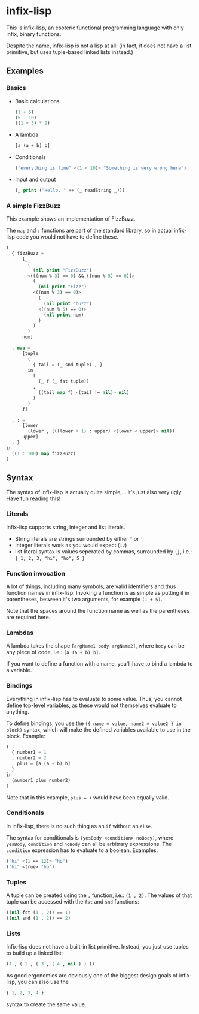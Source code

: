 # infix-lisp

This is infix-lisp, an esoteric functional programming language with only infix, binary functions.

Despite the name, infix-lisp is not a lisp at all!
(in fact, it does not have a list primitive, but uses tuple-based linked lists instead.)

## Examples

### Basics

- Basic calculations
  ```lisp
  (1 + 5)
  (5 - 10)
  ((1 + 5) * 2)
  ```
- A lambda
  ```lisp
  [a (a + b) b]
  ```
- Conditionals
  ```lisp
  ("everything is fine" <(1 < 10)> "Something is very wrong here")
  ```
- Input and output
  ```lisp
  (_ print ("Hello, " ++ (_ readString _)))
  ```

### A simple FizzBuzz

This example shows an implementation of FizzBuzz.

The `map` and `:` functions are part of the standard library, so in actual infix-lisp code you would not have to define these.

```lisp
(
  { fizzBuzz =
      [_
        (
          (nil print "FizzBuzz")
        <(((num % 3) == 0) && ((num % 5) == 0))>
          (
            (nil print "Fizz")
          <((num % 3) == 0)>
            (
              (nil print "buzz")
            <((num % 5) == 0)>
              (nil print num)
            )
          )
        )
      num]

  , map =
      [tuple
        (
          { tail = (_ snd tuple) , }
        in
          (
            (_ f (_ fst tuple))
          ,
            ((tail map f) <(tail != nil)> nil)
          )
        )
      f]

  , : =
      [lower
        (lower , (((lower + 1) : upper) <(lower < upper)> nil))
      upper]
  , }
in
  ((1 : 100) map fizzBuzz)
)
```

## Syntax

The syntax of infix-lisp is actually quite simple,... it's just also very ugly.
Have fun reading this!

### Literals

Infix-lisp supports string, integer and list literals.

- String literals are strings surrounded by either `"` or `'`
- Integer literals work as you would expect (`12`)
- list literal syntax is values seperated by commas, surrounded by `{}`, i.e.: `{ 1, 2, 3, "hi", "ho", 5 }`

### Function invocation

A lot of things, including many symbols, are valid identifiers and thus function names in infix-lisp.
Invoking a function is as simple as putting it in parentheses, between it's two arguments, for example `(1 + 5)`.

Note that the spaces around the function name as well as the parentheses are required here.

### Lambdas

A lambda takes the shape `[argName1 body argName2]`, where `body` can be any piece of code, i.e.: `[a (a + b) b]`.

If you want to define a function with a name, you'll have to bind a lambda to a variable.

### Bindings

Everything in infix-lisp has to evaluate to some value. Thus, you cannot define top-level variables, as these would not themselves evaluate to anything.

To define bindings, you use the `({ name = value, name2 = value2 } in block)` syntax, which will make the defined variables available to use in the block.
Example:

```lisp
(
  { number1 = 1
  , number2 = 2
  , plus = [a (a + b) b]
  }
in
  (number1 plus number2)
)
```

Note that in this example, `plus = +` would have been equally valid.

### Conditionals

In infix-lisp, there is no such thing as an `if` without an `else`.

The syntax for conditionals is `(yesBody <condition> noBody)`, where `yesBody`, `condition` and `noBody` can all be arbitrary expressions.
The `condition` expression has to evaluate to a boolean.
Examples:

```lisp
("hi" <(1 == 12)> "ho")
("hi" <true> "ho")
```

### Tuples

A tuple can be created using the `,` function, i.e.: `(1 , 2)`.
The values of that tuple can be accessed with the `fst` and `snd` functions:

```lisp
((nil fst (1 , 2)) == 1)
((nil snd (1 , 2)) == 2)
```

### Lists

Infix-lisp does not have a built-in list primitive. Instead, you just use tuples to build up a linked list:

```lisp
(1 , ( 2 , ( 3 , ( 4 , nil ) ) ))
```

As good ergonomics are obviously one of the biggest design goals of infix-lisp,
you can also use the

```lisp
{ 1, 2, 3, 4 }
```

syntax to create the same value.
